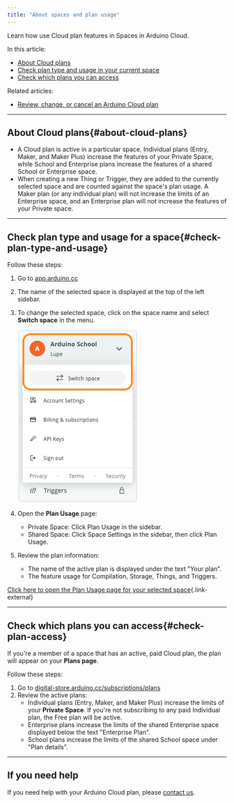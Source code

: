 ```yaml
---
title: "About spaces and plan usage"
---
```


Learn how use Cloud plan features in Spaces in Arduino Cloud.

In this article:

* [About Cloud plans](#about-cloud-plans)
* [Check plan type and usage in your current space](#check-plan-type-and-usage)
* [Check which plans you can access](#check-plan-access)

Related articles:

* [Review, change, or cancel an Arduino Cloud plan](https://support.arduino.cc/hc/en-us/articles/4401881299090-Review-change-or-cancel-an-Arduino-Cloud-plan)

---

## About Cloud plans{#about-cloud-plans}

* A Cloud plan is active in a particular space. Individual plans (Entry, Maker, and Maker Plus) increase the features of your Private Space, while School and Enterprise plans increase the features of a shared School or Enterprise space.
* When creating a new Thing or Trigger, they are added to the currently selected space and are counted against the space's plan usage. A Maker plan (or any individual plan) will not increase the limits of an Enterprise space, and an Enterprise plan will not increase the features of your Private space.

---

## Check plan type and usage for a space{#check-plan-type-and-usage}

Follow these steps:

1. Go to [app.arduino.cc](https://app.arduino.cc/)

2. The name of the selected space is displayed at the top of the left sidebar.

3. To change the selected space, click on the space name and select **Switch space** in the menu.

   ![Switching space in Arduino Cloud.](img/space-menu-select-space-simple.png)

4. Open the **Plan Usage** page:

   * Private Space: Click Plan Usage in the sidebar.
   * Shared Space: Click Space Settings in the sidebar, then click Plan Usage.

5. Review the plan information:

   * The name of the active plan is displayed under the text "Your plan".
   * The feature usage for Compilation, Storage, Things, and Triggers.

[Click here to open the Plan Usage page for your selected space](https://app.arduino.cc/plan-usage){.link-external}

---

## Check which plans you can access{#check-plan-access}

If you're a member of a space that has an active, paid Cloud plan, the plan will appear on your **Plans page**.

Follow these steps:

1. Go to [digital-store.arduino.cc/subscriptions/plans](https://digital-store.arduino.cc/subscriptions/plans)
2. Review the active plans:
   * Individual plans (Entry, Maker, and Maker Plus) increase the limits of your **Private Space**. If you're not subscribing to any paid Individual plan, the Free plan will be active.
   * Enterprise plans increase the limits of the shared Enterprise space displayed below the text "Enterprise Plan".
   * School plans increase the limits of the shared School space under "Plan details".

---

## If you need help

If you need help with your Arduino Cloud plan, please [contact us](https://www.arduino.cc/en/contact-us/).